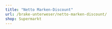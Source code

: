 ```yaml
---
title: "Netto Marken-Discount"
url: /brake-unterweser/netto-marken-discount/
shop: Supermarkt
---
```

